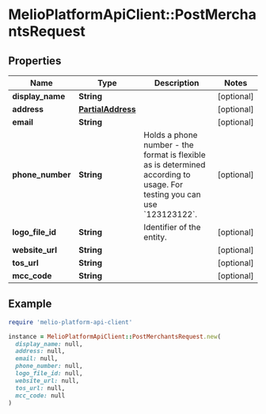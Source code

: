 # MelioPlatformApiClient::PostMerchantsRequest

## Properties

| Name | Type | Description | Notes |
| ---- | ---- | ----------- | ----- |
| **display_name** | **String** |  | [optional] |
| **address** | [**PartialAddress**](PartialAddress.md) |  | [optional] |
| **email** | **String** |  | [optional] |
| **phone_number** | **String** | Holds a phone number - the format is flexible as is determined according to usage. For testing you can use &#x60;123123122&#x60;. | [optional] |
| **logo_file_id** | **String** | Identifier of the entity. | [optional] |
| **website_url** | **String** |  | [optional] |
| **tos_url** | **String** |  | [optional] |
| **mcc_code** | **String** |  | [optional] |

## Example

```ruby
require 'melio-platform-api-client'

instance = MelioPlatformApiClient::PostMerchantsRequest.new(
  display_name: null,
  address: null,
  email: null,
  phone_number: null,
  logo_file_id: null,
  website_url: null,
  tos_url: null,
  mcc_code: null
)
```

